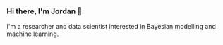 ### Hi there, I'm Jordan 👋

I'm a researcher and data scientist interested in Bayesian modelling and machine learning.
